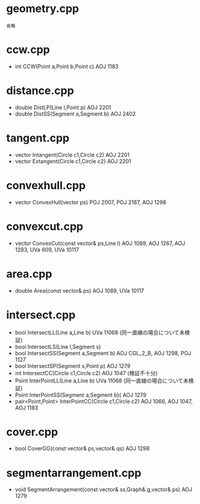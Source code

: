 # geometry.cpp
	省略
# ccw.cpp
- int CCW(Point a,Point b,Point c)
	AOJ 1183
# distance.cpp
- double DistLP(Line l,Point p)
	AOJ 2201
- double DistSS(Segment a,Segment b)
	AOJ 2402
# tangent.cpp
- vector<Line> Intangent(Circle c1,Circle c2)
	AOJ 2201
- vector<Line> Extangent(Circle c1,Circle c2)
	AOJ 2201
# convexhull.cpp
- vector<Point> ConvexHull(vector<Point> ps)
	POJ 2007, POJ 2187, AOJ 1298
# convexcut.cpp
- vector<Point> ConvexCut(const vector<Point>& ps,Line l)
	AOJ 1089, AOJ 1267, AOJ 1283, UVa 609, UVa 10117
# area.cpp
- double Area(const vector<Point>& ps)
	AOJ 1089, UVa 10117
# intersect.cpp
- bool IntersectLL(Line a,Line b)
	UVa 11068 (同一直線の場合について未検証)
- bool IntersectLS(Line l,Segment s)
- bool IntersectSS(Segment a,Segment b)
	AOJ CGL_2_B, AOJ 1298, POJ 1127
- bool IntersectSP(Segment s,Point p)
	AOJ 1279
- int IntersectCC(Circle c1,Circle c2)
	AOJ 1047 (検証不十分)
- Point InterPointLL(Line a,Line b)
	UVa 11068 (同一直線の場合について未検証)
- Point InterPointSS(Segment a,Segment b){
	AOJ 1279
- pair<Point,Point> InterPointCC(Circle c1,Circle c2)
	AOJ 1066, AOJ 1047, AOJ 1183
# cover.cpp
- bool CoverGG(const vector<Point>& ps,vector<Point>& qs)
	AOJ 1298
# segmentarrangement.cpp
- void SegmentArrangement(const vector<Segment>& ss,Graph& g,vector<Point>& ps)
	AOJ 1279
